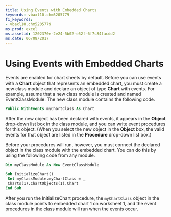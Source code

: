 ```yaml
---
title: Using Events with Embedded Charts
keywords: vbaxl10.chm5205779
f1_keywords:
- vbaxl10.chm5205779
ms.prod: excel
ms.assetid: 1202370e-2e24-5b02-e52f-6f7c84facdd2
ms.date: 06/08/2017
---
```



# Using Events with Embedded Charts

Events are enabled for chart sheets by default. Before you can use events with a **Chart** object that represents an embedded chart, you must create a new class module and declare an object of type **Chart** with events. For example, assume that a new class module is created and named EventClassModule. The new class module contains the following code.


```vb
Public WithEvents myChartClass As Chart
```


After the new object has been declared with events, it appears in the **Object** drop-down list box in the class module, and you can write event procedures for this object. (When you select the new object in the **Object** box, the valid events for that object are listed in the **Procedure** drop-down list box.)

Before your procedures will run, however, you must connect the declared object in the class module with the embedded chart. You can do this by using the following code from any module.



```vb
Dim myClassModule As New EventClassModule 
 
Sub InitializeChart() 
 Set myClassModule.myChartClass = _ 
 Charts(1).ChartObjects(1).Chart 
End Sub
```

After you run the InitializeChart procedure, the  `myChartClass` object in the class module points to embedded chart 1 on worksheet 1, and the event procedures in the class module will run when the events occur.

